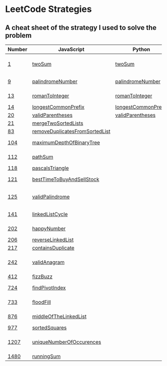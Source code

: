 # LeetCode Strategies

## A cheat sheet of the strategy I used to solve the problem

| Number                                                                  | JavaScript                                                          | Python                                                  | Strategy                       |
| ----------------------------------------------------------------------- | ------------------------------------------------------------------- | ------------------------------------------------------- | ------------------------------ |
| [1](https://leetcode.com/problems/two-sum/)                             | [twoSum](./easy/1-twoSum.js)                                        | [twoSum](./easy/1-twoSum.py)                            | Hashmap with complements       |
| [9](https://leetcode.com/problems/palindrome-number/)                   | [palindromeNumber](./easy/9-palindromeNumber.js)                    | [palindromeNumber](./easy/9-palindromeNumber.py)        | For loop, math :(              |
| [13](https://leetcode.com/problems/roman-to-integer/)                   | [romanToInteger](./easy/13-romanToInteger.js)                       | [romanToInteger](./easy/13-romanToInteger.py)           | For loop , two pointers        |
| [14](https://leetcode.com/problems/longest-common-prefix/)              | [longestCommonPrefix](./easy/14-longestCommonPrefix.js)             | [longestCommonPrefix](./easy/14-longestCommonPrefix.py) | For loop                       |
| [20](https://leetcode.com/problems/valid-parentheses/)                  | [validParentheses](./easy/20-validParentheses.js)                   | [validParentheses](./easy/20-validParentheses.py)       | Stack                          |
| [21](https://leetcode.com/problems/merge-two-sorted-lists/)             | [mergeTwoSortedLists](./easy/21-mergeTwoLists.js)                   |                                                         | Linked list                    |
| [83](https://leetcode.com/problems/remove-duplicates-from-sorted-list/) | [removeDuplicatesFromSortedList](./easy/83-deleteDuplicates.js)     |                                                         | If/else                        |
| [104](https://leetcode.com/problems/maximum-depth-of-binary-tree/)      | [maximumDepthOfBinaryTree](./easy/104-maxDepth.js)                  |                                                         | DFS Recursion                  |
| [112](https://leetcode.com/problems/path-sum/)                          | [pathSum](./easy/112-pathSum.js)                                    |                                                         | DFS Recursion                  |
| [118](https://leetcode.com/problems/pascals-triangle/)                  | [pascalsTriangle](./easy/118-pascalsTriangle.js)                    |                                                         | For loop                       |
| [121](https://leetcode.com/problems/best-time-to-buy-and-sell-stock/)   | [bestTimeToBuyAndSellStock](./easy/121-maxProfit.js)                |                                                         | Sliding Window                 |
| [125](https://leetcode.com/problems/valid-palindrome/)                  | [validPalindrome](./easy/125-validPalindrome.js)                    |                                                         | Regex (filter), clone, reverse |
| [141](https://leetcode.com/problems/linked-list-cycle/)                 | [linkedListCycle](./easy/141-hasCycle.js)                           |                                                         | Fast and slow pointers         |
| [202](https://leetcode.com/problems/happy-number/)                      | [happyNumber](./easy/202-isHappy.js)                                |                                                         | Fast and slow pointers         |
| [206](https://leetcode.com/problems/reverse-linked-list/)               | [reverseLinkedList](./easy/206-reverseLinkedList.js)                |                                                         | Linked list                    |
| [217](https://leetcode.com/problems/contains-duplicate/)                | [containsDuplicate](./easy/217-containsDuplicate.js)                |                                                         | For loop                       |
| [242](https://leetcode.com/problems/valid-anagram/)                     | [validAnagram](./easy/242-validAnagram.js)                          |                                                         | Hashmap frequency counter      |
| [412](https://leetcode.com/problems/fizz-buzz/)                         | [fizzBuzz](./easy/412-fizzBuzz.js)                                  |                                                         | If/else                        |
| [724](https://leetcode.com/problems/find-pivot-index/)                  | [findPivotIndex](./easy/724-findPivotIndex.js)                      |                                                         | For loop, If/else              |
| [733](https://leetcode.com/problems/flood-fill/)                        | [floodFill](./easy/733-floodFill.js)                                |                                                         | Islands, DFS, Recursion        |
| [876](https://leetcode.com/problems/middle-of-the-linked-list/)         | [middleOfTheLinkedList](./easy/876-middleNode.js)                   |                                                         | Fast and slow pointers         |
| [977](https://leetcode.com/problems/squares-of-a-sorted-array/)         | [sortedSquares](./easy/977-squaresOfASortedArray.js)                |                                                         | Two pointers                   |
| [1207](https://leetcode.com/problems/unique-number-of-occurrences/)     | [uniqueNumberOfOccurences](./easy/1207-uniqueNumberOfOccurences.js) |                                                         | Hashmap frequency counter, set |
| [1480](https://leetcode.com/problems/running-sum-of-1d-array/)          | [runningSum](./easy/1480-runningSum.js)                             |                                                         | For loop                       |

